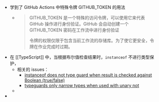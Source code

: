 - 学到了 GitHub Actions 中特殊令牌 GITHUB_TOKEN 的用法
	- > GITHUB_TOKEN 是一个特殊的访问令牌，可以使用它来代表 GitHub 操作进行身份验证。GitHub 会自动创建一个 GITHUB_TOKEN 密码在工作流中进行身份验证
	  >
	  > 令牌的权限仅限于包含当前工作流的存储库。为了使它更安全，令牌在作业完成时过期。
- 在 [[TypeScript]] 中，当根据布尔值检查结果时，`instanceof` 不进行类型保护，
	- 相关的 issues：
		- [instanceof does not type guard when result is checked against Boolean (true/false)](https://github.com/microsoft/TypeScript/issues/47891)
		- [typeguards only narrow types when used with unary not](https://github.com/microsoft/TypeScript/issues/44366)
	-
-